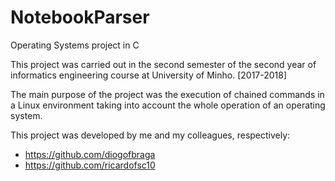 # NotebookParser
Operating Systems project in C 

This project was carried out in the second semester of the second year of informatics engineering course at University of Minho. [2017-2018]

The main purpose of the project was the execution of chained commands in a Linux environment taking into account the whole operation of an operating system.

This project was developed by me and my colleagues, respectively:
- https://github.com/diogofbraga
- https://github.com/ricardofsc10
